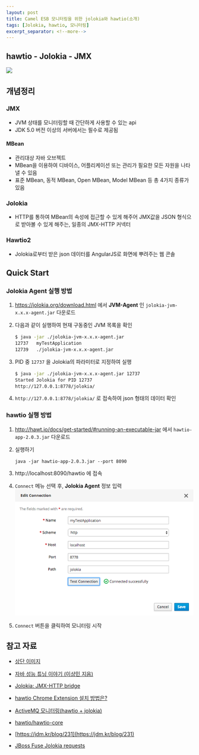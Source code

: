 ```yaml
---
layout: post
title: Camel ESB 모니터링을 위한 jolokia와 hawtio(소개)
tags: [Jolokia, hawtio, 모니터링]
excerpt_separator: <!--more-->
---
```



## hawtio - Jolokia - JMX
![](http://3.bp.blogspot.com/-DFtaudeSNxo/UkmADhuA9HI/AAAAAAAAA3w/PbOCNOwEaJ4/s1600/Karaf_JMX.png)

 

 

## 개념정리

### JMX
- JVM 상태를 모니터링할 때 간단하게 사용할 수 있는 api
- JDK 5.0 버전 이상의 서버에서는 필수로 제공됨  

#### MBean
- 관리대상 자바 오브젝트
- MBean을 이용하여 디바이스, 어플리케이션 또는 관리가 필요한 모든 자원을 나타낼 수 있음
- 표준 MBean, 동적 MBean, Open MBean, Model MBean 등 총 4가지 종류가 있음  

### Jolokia  
- HTTP를 통하여 MBean의 속성에 접근할 수 있게 해주어 JMX값을 JSON 형식으로 받아볼 수 있게 해주는, 일종의 JMX-HTTP 커넥터  
 
### Hawtio2
- Jolokia로부터 받은 json 데이터를 AngularJS로 화면에 뿌려주는 웹 콘솔  



## Quick Start

### Jolokia Agent 실행 방법
1. https://jolokia.org/download.html 에서 **JVM-Agent** 인	`jolokia-jvm-x.x.x-agent.jar` 다운로드

2. 다음과 같이 실행하여 현재 구동중인 JVM 목록을 확인
    ``` bash
    $ java -jar ./jolokia-jvm-x.x.x-agent.jar
    12737   myTestApplication
    12739   ./jolokia-jvm-x.x.x-agent.jar
    ```

3. PID 중 `12737` 을 Jolokia의 파라미터로 지정하여 실행  
    ``` bash
    $ java -jar ./jolokia-jvm-x.x.x-agent.jar 12737
    Started Jolokia for PID 12737
    http://127.0.0.1:8778/jolokia/
    ```

4. `http://127.0.0.1:8778/jolokia/` 로 접속하여 json 형태의 데이터 확인

 

### hawtio 실행 방법

1. http://hawt.io/docs/get-started/#running-an-executable-jar 에서 `hawtio-app-2.0.3.jar` 다운로드

2. 실행하기
    ```
    java -jar hawtio-app-2.0.3.jar --port 8090
    ``` 
3. http://localhost:8090/hawtio 에 접속

4. `Connect` 메뉴 선택 후, **Jolokia Agent** 정보 입력
![](/images/use-jolokia-hawtio/example1.png)

5. `Connect` 버튼을 클릭하여 모니터링 시작

 

## 참고 자료

 

- [상단 이미지](http://coderthoughts.blogspot.com/2013/10/jmx-role-based-access-control-for-karaf.html)

 

- [자바 성능 튜닝 이야기 (이상민 지음)](http://www.insightbook.co.kr/book/programming-insight/%EA%B0%9C%EB%B0%9C%EC%9E%90%EA%B0%80-%EB%B0%98%EB%93%9C%EC%8B%9C-%EC%95%8C%EC%95%84%EC%95%BC-%ED%95%A0-%EC%9E%90%EB%B0%94-%EC%84%B1%EB%8A%A5-%ED%8A%9C%EB%8B%9D-%EC%9D%B4%EC%95%BC%EA%B8%B0)

 

- [Jolokia: JMX-HTTP bridge](https://oddpoet.net/blog/2013/09/26/jolokia-jmx-http-bridge/)

 

- [hawtio Chrome Extension 설치 방법은?](http://opennaru.freshdesk.com/support/solutions/articles/1000076976-hawtio-chrome-extension-%EC%84%A4%EC%B9%98-%EB%B0%A9%EB%B2%95%EC%9D%80-)

 

- [ActiveMQ 모니터링(hawtio + jolokia)](http://tomining.tistory.com/90)

 

- [hawtio/hawtio-core](https://github.com/hawtio/hawtio-core)

 

- [https://jdm.kr/blog/231](https://jdm.kr/blog/231)

 

- [JBoss Fuse Jolokia requests](https://www.rubix.nl/blogs/jboss-fuse-jolokia-requests)